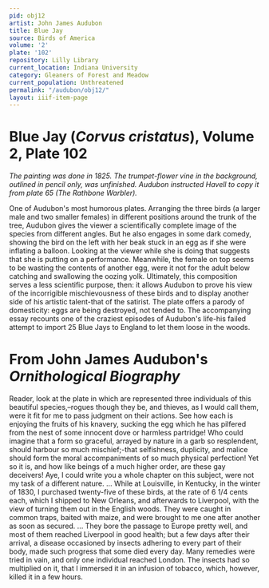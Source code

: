```yaml
---
pid: obj12
artist: John James Audubon
title: Blue Jay
source: Birds of America
volume: '2'
plate: '102'
repository: Lilly Library
current_location: Indiana University
category: Gleaners of Forest and Meadow
current_population: Unthreatened
permalink: "/audubon/obj12/"
layout: iiif-item-page
---
```


# Blue Jay (_Corvus cristatus_), Volume 2, Plate 102

_The painting was done in 1825. The trumpet-flower vine in the background, outlined in pencil only, was unfinished. Audubon instructed Havell to copy it from plate 65 (The Rathbone Warbler)._

One of Audubon's most humorous plates. Arranging the three birds (a larger male and two smaller females) in different positions around the trunk of the tree, Audubon gives the viewer a scientifically complete image of the species from different angles. But he also engages in some dark comedy, showing the bird on the left with her beak stuck in an egg as if she were inflating a balloon. Looking at the viewer while she is doing that suggests that she is putting on a performance. Meanwhile, the female on top seems to be wasting the contents of another egg, were it not for the adult below catching and swallowing the oozing yolk. Ultimately, this composition serves a less scientific purpose, then: it allows Audubon to prove his view of the incorrigible mischievousness of these birds and to display another side of his artistic talent-that of the satirist. The plate offers a parody of domesticity: eggs are being destroyed, not tended to. The accompanying essay recounts one of the craziest episodes of Audubon's life-his failed attempt to import 25 Blue Jays to England to let them loose in the woods.

# From John James Audubon's _Ornithological Biography_

Reader, look at the plate in which are represented three individuals of this beautiful species,–rogues though they be, and thieves, as I would call them, were it fit for me to pass judgment on their actions. See how each is enjoying the fruits of his knavery, sucking the egg which he has pilfered from the nest of some innocent dove or harmless partridge! Who could imagine that a form so graceful, arrayed by nature in a garb so resplendent, should harbour so much mischief;-that selfishness, duplicity, and malice should form the moral accompaniments of so much physical perfection! Yet so it is, and how like beings of a much higher order, are these gay deceivers! Aye, I could write you a whole chapter on this subject, were not my task of a different nature. ... While at Louisville, in Kentucky, in the winter of 1830, I purchased twenty-five of these birds, at the rate of 6 1/4 cents each, which I shipped to New Orleans, and afterwards to Liverpool, with the view of turning them out in the English woods. They were caught in common traps, baited with maize, and were brought to me one after another as soon as secured. ... They bore the passage to Europe pretty well, and most of them reached Liverpool in good health; but a few days after their arrival, a disease occasioned by insects adhering to every part of their body, made such progress that some died every day. Many remedies were tried in vain, and only one individual reached London. The insects had so multiplied on it, that I immersed it in an infusion of tobacco, which, however, killed it in a few hours.
